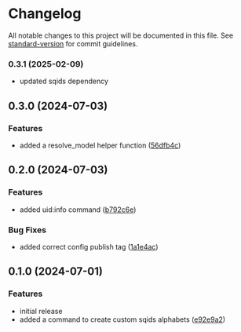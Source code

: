 # Changelog

All notable changes to this project will be documented in this file. See [standard-version](https://github.com/conventional-changelog/standard-version) for commit guidelines.

### 0.3.1 (2025-02-09)

* updated sqids dependency

## 0.3.0 (2024-07-03)

### Features

* added a resolve_model helper function ([56dfb4c](https://github.com/ShabuShabu/laravel-uid/commits/56dfb4cee84e1e1233eae51e2d244cc0c563181f))

## 0.2.0 (2024-07-03)

### Features

* added uid:info command ([b792c6e](https://github.com/ShabuShabu/laravel-uid/commits/b792c6ef1dbeebe13240945be6cf298fd0e7cd4d))

### Bug Fixes

* added correct config publish tag ([1a1e4ac](https://github.com/ShabuShabu/laravel-uid/commits/1a1e4ac0ab2eb5f1ff8b8b7a7f8ac182d558a032))

## 0.1.0 (2024-07-01)

### Features

* initial release
* added a command to create custom sqids alphabets ([e92e9a2](https://github.com/ShabuShabu/laravel-uid/commits/e92e9a2215c1f75dfcdaa3962ce228d0fef97174))
